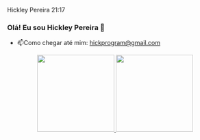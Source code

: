 Hickley Pereira
21:17
### Olá! Eu sou Hickley Pereira 👋

- 📫Como chegar até mim: hickprogram@gmail.com

<div align="center">
  <a href="https://github.com/hickleydf">
  <img height="180em" src="https://github-readme-stats.vercel.app/api?username=hickleydf&show_icons=true&theme=algolia&include_all_commits=true&count_private=true"/>
  <img height="180em" src="https://github-readme-stats.vercel.app/api/top-langs/?username=hickleydf&layout=compact&langs_count=7&theme=algolia"/>
</div>
